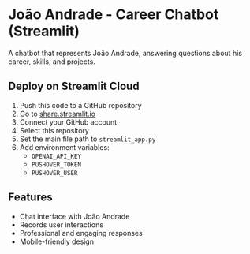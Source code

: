 # João Andrade - Career Chatbot (Streamlit)

A chatbot that represents João Andrade, answering questions about his career, skills, and projects.

## Deploy on Streamlit Cloud

1. Push this code to a GitHub repository
2. Go to [share.streamlit.io](https://share.streamlit.io)
3. Connect your GitHub account
4. Select this repository
5. Set the main file path to `streamlit_app.py`
6. Add environment variables:
   - `OPENAI_API_KEY`
   - `PUSHOVER_TOKEN`
   - `PUSHOVER_USER`

## Features

- Chat interface with João Andrade
- Records user interactions
- Professional and engaging responses
- Mobile-friendly design 
